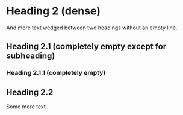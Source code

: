 # Heading 2 (dense)
And more text wedged between two headings without an empty line.
## Heading 2.1 (completely empty except for subheading)
### Heading 2.1.1 (completely empty)
## Heading 2.2

Some more text..

